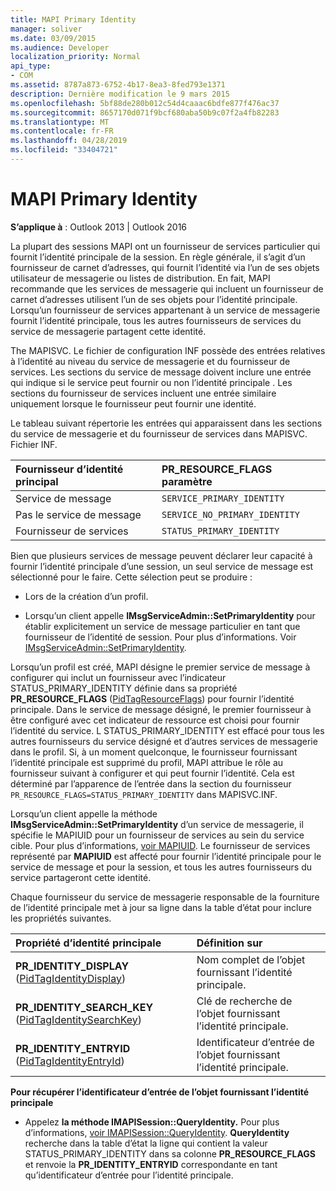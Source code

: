 ```yaml
---
title: MAPI Primary Identity
manager: soliver
ms.date: 03/09/2015
ms.audience: Developer
localization_priority: Normal
api_type:
- COM
ms.assetid: 8787a873-6752-4b17-8ea3-8fed793e1371
description: Dernière modification le 9 mars 2015
ms.openlocfilehash: 5bf88de280b012c54d4caaac6bdfe877f476ac37
ms.sourcegitcommit: 8657170d071f9bcf680aba50b9c07f2a4fb82283
ms.translationtype: MT
ms.contentlocale: fr-FR
ms.lasthandoff: 04/28/2019
ms.locfileid: "33404721"
---
```

# <a name="mapi-primary-identity"></a>MAPI Primary Identity

  
  
**S’applique à** : Outlook 2013 | Outlook 2016 
  
La plupart des sessions MAPI ont un fournisseur de services particulier qui fournit l’identité principale de la session. En règle générale, il s’agit d’un fournisseur de carnet d’adresses, qui fournit l’identité via l’un de ses objets utilisateur de messagerie ou listes de distribution. En fait, MAPI recommande que les services de messagerie qui incluent un fournisseur de carnet d’adresses utilisent l’un de ses objets pour l’identité principale. Lorsqu’un fournisseur de services appartenant à un service de messagerie fournit l’identité principale, tous les autres fournisseurs de services du service de messagerie partagent cette identité.
  
The MAPISVC. Le fichier de configuration INF possède des entrées relatives à l’identité au niveau du service de messagerie et du fournisseur de services. Les sections du service de message doivent inclure une entrée qui indique si le service peut fournir ou non l’identité principale . Les sections du fournisseur de services incluent une entrée similaire uniquement lorsque le fournisseur peut fournir une identité.
  
Le tableau suivant répertorie les entrées qui apparaissent dans les sections du service de messagerie et du fournisseur de services dans MAPISVC. Fichier INF.
  
|**Fournisseur d’identité principal**|**PR_RESOURCE_FLAGS paramètre**|
|:-----|:-----|
|Service de message  <br/> | `SERVICE_PRIMARY_IDENTITY` <br/> |
|Pas le service de message  <br/> | `SERVICE_NO_PRIMARY_IDENTITY` <br/> |
|Fournisseur de services  <br/> | `STATUS_PRIMARY_IDENTITY` <br/> |
   
Bien que plusieurs services de message peuvent déclarer leur capacité à fournir l’identité principale d’une session, un seul service de message est sélectionné pour le faire. Cette sélection peut se produire :
  
- Lors de la création d’un profil.
    
- Lorsqu’un client appelle **IMsgServiceAdmin::SetPrimaryIdentity** pour établir explicitement un service de message particulier en tant que fournisseur de l’identité de session. Pour plus d’informations. Voir [IMsgServiceAdmin::SetPrimaryIdentity](imsgserviceadmin-setprimaryidentity.md).
    
Lorsqu’un profil est créé, MAPI désigne le premier service de message à configurer qui inclut un fournisseur avec l’indicateur STATUS_PRIMARY_IDENTITY définie dans sa propriété **PR_RESOURCE_FLAGS** ([PidTagResourceFlags](pidtagresourceflags-canonical-property.md)) pour fournir l’identité principale. Dans le service de message désigné, le premier fournisseur à être configuré avec cet indicateur de ressource est choisi pour fournir l’identité du service. L STATUS_PRIMARY_IDENTITY est effacé pour tous les autres fournisseurs du service désigné et d’autres services de messagerie dans le profil. Si, à un moment quelconque, le fournisseur fournissant l’identité principale est supprimé du profil, MAPI attribue le rôle au fournisseur suivant à configurer et qui peut fournir l’identité. Cela est déterminé par l’apparence de l’entrée dans la section du fournisseur  `PR_RESOURCE_FLAGS=STATUS_PRIMARY_IDENTITY` dans MAPISVC.INF. 
  
Lorsqu’un client appelle la méthode **IMsgServiceAdmin::SetPrimaryIdentity** d’un service de messagerie, il spécifie le MAPIUID pour un fournisseur de services au sein du service cible. Pour plus d’informations, [voir MAPIUID](mapiuid.md). Le fournisseur de services représenté par **MAPIUID** est affecté pour fournir l’identité principale pour le service de message et pour la session, et tous les autres fournisseurs du service partageront cette identité. 
  
Chaque fournisseur du service de messagerie responsable de la fourniture de l’identité principale met à jour sa ligne dans la table d’état pour inclure les propriétés suivantes.
  
|**Propriété d’identité principale**|**Définition sur**|
|:-----|:-----|
|**PR_IDENTITY_DISPLAY** ([PidTagIdentityDisplay](pidtagidentitydisplay-canonical-property.md))  <br/> |Nom complet de l’objet fournissant l’identité principale.  <br/> |
|**PR_IDENTITY_SEARCH_KEY** ([PidTagIdentitySearchKey](pidtagidentitysearchkey-canonical-property.md))  <br/> |Clé de recherche de l’objet fournissant l’identité principale.  <br/> |
|**PR_IDENTITY_ENTRYID** ([PidTagIdentityEntryId](pidtagidentityentryid-canonical-property.md))  <br/> |Identificateur d’entrée de l’objet fournissant l’identité principale.  <br/> |
   
 **Pour récupérer l’identificateur d’entrée de l’objet fournissant l’identité principale**
  
- Appelez **la méthode IMAPISession::QueryIdentity.** Pour plus d’informations, [voir IMAPISession::QueryIdentity](imapisession-queryidentity.md). **QueryIdentity** recherche dans la table d’état la ligne qui contient la valeur STATUS_PRIMARY_IDENTITY dans sa colonne **PR_RESOURCE_FLAGS** et renvoie la **PR_IDENTITY_ENTRYID** correspondante en tant qu’identificateur d’entrée pour l’identité principale. 
    

